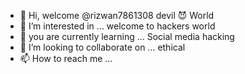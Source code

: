 - 👋 Hi, welcome @rizwan7861308 devil 😈 World
- 👀 I’m interested in ... welcome to hackers world
- 🌱 you are currently learning ... Social media hacking
- 💞️ I’m looking to collaborate on ... ethical
- 📫 How to reach me ...

<!---
rizwan7861308/rizwan7861308 is a ✨ special ✨ repository because its `README.md` (this file) appears on your GitHub profile.
You can click the Preview link to take a look at your changes.
--->

